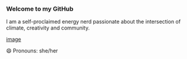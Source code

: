 ### Welcome to my GitHub

I am a self-proclaimed energy nerd passionate about the intersection of climate, creativity and community. 

[image](https://user-images.githubusercontent.com/110215357/186739778-391a8a31-8b0b-4820-b88c-84188f82325b.png)

😄 Pronouns: she/her



<!--
**colleenmccamy/colleenmccamy** is a ✨ _special_ ✨ repository because its `README.md` (this file) appears on your GitHub profile.

Here are some ideas to get you started:

- 🔭 I’m currently working on ...
- 🌱 I’m currently learning ...
- 👯 I’m looking to collaborate on ...
- 🤔 I’m looking for help with ...
- 💬 Ask me about ...
- 📫 How to reach me: ...

- ⚡ Fun fact: ...
-->
